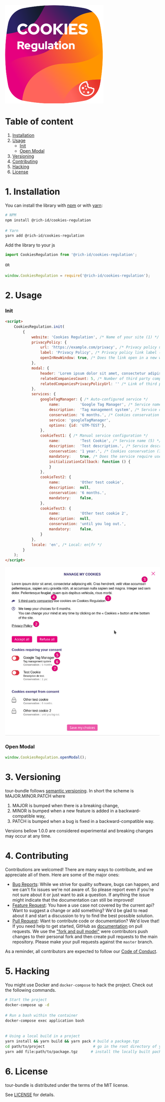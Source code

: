 ![Logo](.github/cookies-regulation.svg)


# Table of content

1. [Installation](#1-installation)
2. [Usage](#2-usage)
    - [Init](#init)
    - [Open Modal](#open-modal)
3. [Versioning](#3-versioning)
4. [Contributing](#4-contributing)
5. [Hacking](#5-hacking)
6. [License](#6-license)

# 1. Installation

You can install the library with [npm](https://www.npmjs.com/get-npm) or with [yarn](https://yarnpkg.com/getting-started/install):

```bash
# NPM
npm install @rich-id/cookies-regulation

# Yarn
yarn add @rich-id/cookies-regulation
```

Add the library to your js

```js
import CookiesRegulation from '@rich-id/cookies-regulation';

OR

window.CookiesRegulation = require('@rich-id/cookies-regulation');
```


# 2. Usage

### Init

```html
<script>
    CookiesRegulation.init(
        {
            website: 'Cookies Regulation', /* Name of your site (1) */
            privacyPolicy: {
                url: 'https://example.com/privacy', /* Privacy policy url (2) */ 
                label: 'Privacy Policy', /* Privacy policy link label (2) */
                openInNewWindow: true, /* Does the link open in a new window (2) */
            },
            modal: {
                header: 'Lorem ipsum dolor sit amet, consectetur adipiscing elit. Cras hendrerit, velit vitae accumsan pellentesque, sapien arcu gravida nibh, at accumsan nulla sapien sed magna. Integer sed sem dolor. Pellentesque feugiat, quam quis dapibus vehicula, risus morbi.', /* The text Display in the header of the modal (3) */
                relatedCompaniesCount: 5, /* Number of third party companies (4) */
                relatedCompaniesPrivacyPolicyUrl: '' /* Link of third party companies (4) */
            },
            services: {
                googleTagManager: { /* Auto-configured service */
                    name:         'Google Tag Manager', /* Service name (5) */
                    description:  'Tag management system', /* Service description (6) */
                    conservation: '6 months.', /* Cookies conservation (7) */
                    service: 'googleTagManager',
                    options: {id: 'GTM-TEST'},
                },
                cookieTest1: { /* Manual service configuration */
                    name:         'Test Cookie', /* Service name (5) */
                    description:  'Test description.', /* Service description (6) */
                    conservation: '1 year.', /* Cookies conservation (7) */
                    mandatory:    true, /* Does the service require user consent */
                    initializationCallback: function () {
                    }
                },
                cookieTest2: {
                    name:         'Other test cookie',
                    description:  null,
                    conservation: '6 months.',
                    mandatory:    false,
                },
                cookieTest3: {
                    name:         'Other test cookie 2',
                    description:  null,
                    conservation: 'until you log out.',
                    mandatory:    false,
                }
            },
            locale: 'en', /* Local: en|fr */
        }
    );
</script>
```

![](.github/cookies-regulation-modal.jpg)


### Open Modal

```js
window.CookiesRegulation.openModal();
```
# 3. Versioning

tour-bundle follows [semantic versioning](https://semver.org/). In short the scheme is MAJOR.MINOR.PATCH where
1. MAJOR is bumped when there is a breaking change,
2. MINOR is bumped when a new feature is added in a backward-compatible way,
3. PATCH is bumped when a bug is fixed in a backward-compatible way.

Versions bellow 1.0.0 are considered experimental and breaking changes may occur at any time.


# 4. Contributing

Contributions are welcomed! There are many ways to contribute, and we appreciate all of them. Here are some of the major ones:

* [Bug Reports](https://github.com/rich-id/cookies-regulation/issues): While we strive for quality software, bugs can happen, and we can't fix issues we're not aware of. So please report even if you're not sure about it or just want to ask a question. If anything the issue might indicate that the documentation can still be improved!
* [Feature Request](https://github.com/rich-id/cookies-regulation/issues): You have a use case not covered by the current api? Want to suggest a change or add something? We'd be glad to read about it and start a discussion to try to find the best possible solution.
* [Pull Request](https://github.com/rich-id/cookies-regulation/merge_requests): Want to contribute code or documentation? We'd love that! If you need help to get started, GitHub as [documentation](https://help.github.com/articles/about-pull-requests/) on pull requests. We use the ["fork and pull model"](https://help.github.com/articles/about-collaborative-development-models/) were contributors push changes to their personal fork and then create pull requests to the main repository. Please make your pull requests against the `master` branch.

As a reminder, all contributors are expected to follow our [Code of Conduct](CODE_OF_CONDUCT.md).


# 5. Hacking

You might use Docker and `docker-compose` to hack the project. Check out the following commands.

```bash
# Start the project
docker-compose up -d

# Run a bash within the container
docker-compose exec application bash


# Using a local build in a project
yarn install && yarn build && yarn pack # build a package.tgz
cd path/to/project                      # go in the root directory of your project
yarn add file:path/to/package.tgz      # install the locally built package 
```


# 6. License

tour-bundle is distributed under the terms of the MIT license.

See [LICENSE](LICENSE.md) for details.
